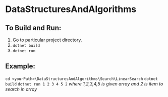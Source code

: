 # DataStructuresAndAlgorithms

## To Build and Run:
1. Go to particular project directory.
2. `dotnet build`
3. `dotnet run`

## Example:
`cd <yourPath>\DataStructuresAndAlgorithms\Search\LinearSearch`
`dotnet build`
`dotnet run 1 2 3 4 5 2` *where 1,2,3,4,5 is given array and 2 is item to search in array*